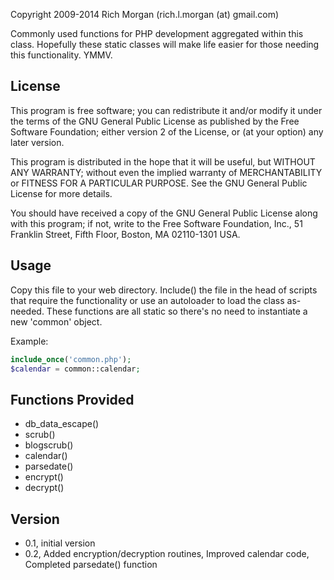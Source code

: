 Copyright 2009-2014 Rich Morgan (rich.l.morgan (at) gmail.com)

Commonly used functions for PHP development aggregated within this class.  Hopefully these static classes will make life easier for those needing this functionality.  YMMV.


License
-------
This program is free software; you can redistribute it and/or modify it under the terms of the GNU General Public License as published by the Free Software Foundation; either version 2 of the License, or (at your option) any later version.

This program is distributed in the hope that it will be useful, but WITHOUT ANY WARRANTY; without even the implied warranty of MERCHANTABILITY or FITNESS FOR A PARTICULAR PURPOSE.  See the GNU General Public License for more details.

You should have received a copy of the GNU General Public License along with this program; if not, write to the Free Software Foundation, Inc., 51 Franklin Street, Fifth Floor, Boston, MA 02110-1301 USA.


Usage
-----
Copy this file to your web directory.  Include() the file in the head of scripts that require the functionality or use an autoloader to load the class as-needed.  These functions are all static so there's no need to instantiate a new 'common' object.

Example:

```php
include_once('common.php');
$calendar = common::calendar;
```


Functions Provided
------------------
 - db_data_escape()
 - scrub()
 - blogscrub()
 - calendar()
 - parsedate()
 - encrypt()
 - decrypt()


Version
-------
 - 0.1, initial version
 - 0.2, Added encryption/decryption routines, Improved calendar code, Completed parsedate() function
